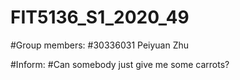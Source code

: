 # FIT5136_S1_2020_49
#Group members:
#30336031 Peiyuan Zhu

#Inform:
#Can somebody just give me some carrots?
